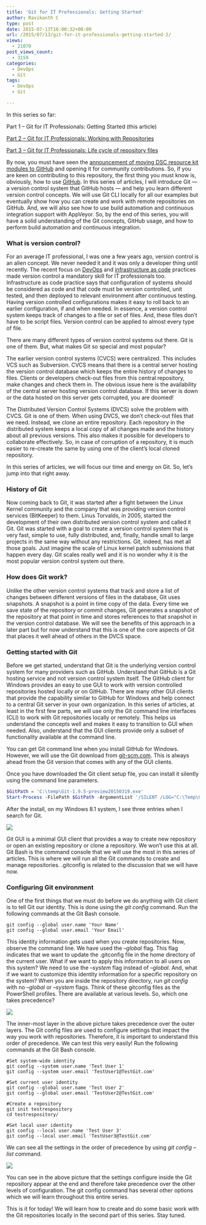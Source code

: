 ```yaml
---
title: 'Git for IT Professionals: Getting Started'
author: Ravikanth C
type: post
date: 2015-07-13T16:00:32+00:00
url: /2015/07/13/git-for-it-professionals-getting-started-2/
views:
  - 21070
post_views_count:
  - 3159
categories:
  - DevOps
  - Git
tags:
  - DevOps
  - Git

---
```

In this series so far:

Part 1 &#8211; Git for IT Professionals: Getting Started (this article)

[Part 2 &#8211; Git for IT Professionals: Working with Repositories][1]

[Part 3 &#8211; Git for IT Professionals: Life cycle of repository files][2]

By now, you must have seen the [announcement of moving DSC resource kit modules to GitHub][3] and opening it for community contributions. So, if you are keen on contributing to this repository, the first thing you must know is, obviously, how to use [GitHub][4]. In this series of articles, I will introduce Git &#8212; a version control system that GitHub hosts &#8212; and help you learn different version control concepts. We will use Git CLI locally for all our examples but eventually show how you can create and work with remote repositories on GitHub. And, we will also see how to use build automation and continuous integration support with AppVeyor. So, by the end of this series, you will have a solid understanding of the Git concepts, GitHub usage, and how to perform build automation and continuous integration.

### What is version control?

For an average IT professional, I was one a few years ago, version control is an alien concept. We never needed it and it was only a developer thing until recently. The recent focus on [DevOps][5] and [infrastructure as code][6] practices made version control a mandatory skill for IT professionals too. Infrastructure as code practice says that configuration of systems should be considered as code and that code must be version controlled, unit tested, and then deployed to relevant environment after continuous testing. Having version controlled configurations makes it easy to roll back to an earlier configuration, if and when needed. In essence, a version control system keeps track of changes to a file or set of files. And, these files don’t have to be script files. Version control can be applied to almost every type of file.

There are many different types of version control systems out there. Git is one of them. But, what makes Git so special and most popular?

The earlier version control systems (CVCS) were centralized. This includes VCS such as Subversion. CVCS means that there is a central server hosting the version control database which keeps the entire history of changes to files. Clients or developers check-out files from this central repository, make changes and check them in. The obvious issue here is the availability of the central server hosting version control database. If this server is down or the data hosted on this server gets corrupted, you are doomed!

The Distributed Version Control Systems (DVCS) solve the problem with CVCS. Git is one of them. When using DVCS, we don&#8217;t check-out files that we need. Instead, we clone an entire repository. Each repository in the distributed system keeps a local copy of all changes made and the history about all previous versions. This also makes it possible for developers to collaborate effectively. So, in case of corruption of a repository, it is much easier to re-create the same by using one of the client’s local cloned repository.

In this series of articles, we will focus our time and energy on Git. So, let’s jump into that right away.

### History of Git

Now coming back to Git, it was started after a fight between the Linux Kernel community and the company that was providing version control services (BitKeeper) to them. Linus Torvalds, in 2005, started the development of their own distributed version control system and called it Git. Git was started with a goal to create a version control system that is very fast, simple to use, fully distributed, and, finally, handle small to large projects in the same way without any restrictions. Git, indeed, has met all those goals. Just imagine the scale of Linux kernel patch submissions that happen every day. Git scales really well and it is no wonder why it is the most popular version control system out there.

### How does Git work?

Unlike the other version control systems that track and store a list of changes between different versions of files in the database, Git uses snapshots. A snapshot is a point in time copy of the data. Every time we save state of the repository or commit changes, Git generates a snapshot of the repository at that point in time and stores references to that snapshot in the version control database. We will see the benefits of this approach in a later part but for now understand that this is one of the core aspects of Git that places it well ahead of others in the DVCS space.

### Getting started with Git

Before we get started, understand that Git is the underlying version control system for many providers such as GitHub. Understand that GitHub is a Git hosting service and not version control system itself. The GitHub client for Windows provides an easy to use GUI to work with version controlled repositories hosted locally or on GitHub. There are many other GUI clients that provide the capability similar to GitHub for Windows and help connect to a central Git server in your own organization. In this series of articles, at least in the first few parts, we will use only the Git command line interfaces (CLI) to work with Git repositories locally or remotely. This helps us understand the concepts well and makes it easy to transition to GUI when needed. Also, understand that the GUI clients provide only a subset of functionality available at the command line.

You can get Git command line when you install GitHub for Windows. However, we will use the Git download from [git-scm.com][7]. This is always ahead from the Git version that comes with any of the GUI clients.

Once you have downloaded the Git client setup file, you can install it silently using the command line parameters.

```powershell
$GitPath = 'C:\temp\Git-1.9.5-preview20150319.exe'
Start-Process -FilePath $GitPath -ArgumentList '/SILENT /LOG="C:\Temp\GitClient.log"'
```


After the install, on my Windows 8.1 system, I see three entries when I search for Git.

![](/images/git11.png)

Git GUI is a minimal GUI client that provides a way to create new repository or open an existing repository or clone a repository. We won’t use this at all. Git Bash is the command console that we will use the most in this series of articles. This is where we will run all the Git commands to create and manage repositories. .gitconfig is related to the discussion that we will have now.

### Configuring Git environment

One of the first things that we must do before we do anything with Git client is to tell Git our identity. This is done using the _git config_ command. Run the following commands at the Git Bash console.

```shell
git config --global user.name 'Your Name'
git config --global user.email 'Your Email'
```


This identity information gets used when you create repositories. Now, observe the command line. We have used the _&#8211;global_ flag. This flag indicates that we want to update the .gitconfig file in the home directory of the current user. What if we want to apply this information to all users on this system? We need to use the _&#8211;system_ flag instead of _&#8211;global_. And, what if we want to customize this identity information for a specific repository on the system? When you are inside the repository directory, run _git config_ with no _&#8211;global_ or _&#8211;system_ flags. Think of these gitconfig files as the PowerShell profiles. There are available at various levels. So, which one takes precedence?

![](/images/git12.png)

The inner-most layer in the above picture takes precedence over the outer layers. The Git config files are used to configure settings that impact the way you work with repositories. Therefore, it is important to understand this order of precedence. We can test this very easily! Run the following commands at the Git Bash console.

```shell
#Set system-wide identity
git config --system user.name 'Test User 1'
git config --system user.email 'TestUser1@TestGit.com'

#Set current user identity
git config --global user.name 'Test User 2'
git config --global user.email 'TestUser2@TestGit.com'

#Create a repository
git init testrespository
cd testrespository/

#Set local user identity
git config --local user.name 'Test User 3'
git config --local user.email 'TestUser3@TestGit.com'
```

We can see all the settings in the order of precedence by using _git config &#8211;list_ command.

![](/images/git13.png)

You can see in the above picture that the settings configure inside the Git repository appear at the end and therefore take precedence over the other levels of configuration. The git config command has several other options which we will learn throughout this entire series.

This is it for today! We will learn how to create and do some basic work with the Git repositories locally in the second part of this series. Stay tuned.

[1]: /2015/07/15/git-for-it-professionals-working-with-repositories/
[2]: /2015/07/27/git-for-it-professionals-life-cycle-of-repository-files-2/
[3]: /2015/04/16/fasten-your-seat-belts-and-start-contributing-to-the-dsc-powershell-resource-repository/
[4]: https://github.com/
[5]: http://en.wikipedia.org/wiki/DevOps
[6]: http://www.thoughtworks.com/insights/blog/infrastructure-code-reason-smile
[7]: http://git-scm.com/download/win